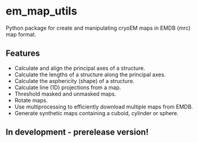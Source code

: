 # em_map_utils
Python package for create and manipulating cryoEM maps in EMDB (mrc) map format.

## Features
* Calculate and align the principal axes of a structure.
* Calculate the lengths of a structure along the principal axes.
* Calculate the asphericity (shape) of a structure.
* Calculate line (1D) projections from a map.
* Threshold masked and unmasked maps.
* Rotate maps.
* Use multiprocessing to efficiently download multiple maps from EMDB.
* Generate synthetic maps containing a cuboid, cylinder or sphere.

## In development - prerelease version!

